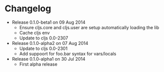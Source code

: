 Changelog
========================================
* Release 0.1.0-beta1 on 09 Aug 2014
  * Ensure cljs.core and cljs.user are setup automatically loading the lib
  * Cache cljs env
  * Update to cljs 0.0-2307
* Release 0.1.0-alpha2 on 07 Aug 2014
  * Update to cljs 0.0-2301
  * Add suppoort for foo.bar syntax for vars/locals
* Release 0.1.0-alpha1 on 30 Jul 2014
  * First alpha release
